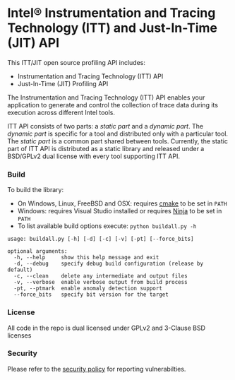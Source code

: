 Intel® Instrumentation and Tracing Technology (ITT) and Just-In-Time (JIT) API
==================================================================================

This ITT/JIT open source profiling API includes:

  - Instrumentation and Tracing Technology (ITT) API
  - Just-In-Time (JIT) Profiling API

The Instrumentation and Tracing Technology (ITT) API enables your application
to generate and control the collection of trace data during its execution 
across different Intel tools.

ITT API consists of two parts: a _static part_ and a _dynamic part_. The
_dynamic part_ is specific for a tool and distributed only with a particular
tool. The _static part_ is a common part shared between tools. Currently, the
static part of ITT API is distributed as a static library and released under
a BSD/GPLv2 dual license with every tool supporting ITT API.

### Build

To build the library:
 - On Windows, Linux, FreeBSD and OSX: requires [cmake](https://cmake.org) to be set in `PATH`
 - Windows: requires Visual Studio installed or requires [Ninja](https://github.com/ninja-build/ninja/releases) to be set in `PATH`
 - To list available build options execute: `python buildall.py -h`
```
usage: buildall.py [-h] [-d] [-c] [-v] [-pt] [--force_bits]

optional arguments:
  -h, --help     show this help message and exit
  -d, --debug    specify debug build configuration (release by default)
  -c, --clean    delete any intermediate and output files
  -v, --verbose  enable verbose output from build process
  -pt, --ptmark  enable anomaly detection support
  --force_bits   specify bit version for the target
```
### License

All code in the repo is dual licensed under GPLv2 and 3-Clause BSD licenses

### Security

Please refer to the [security policy](SECURITY.md) for reporting vulnerabilties.
